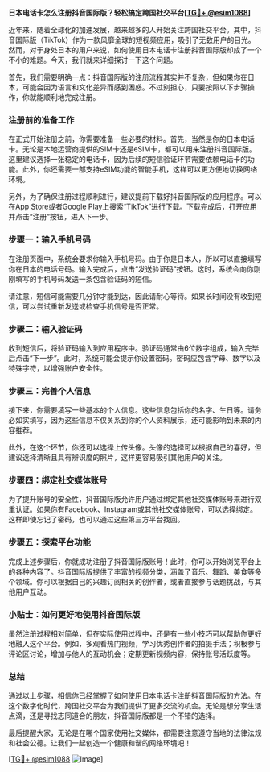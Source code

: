 **日本电话卡怎么注册抖音国际版？轻松搞定跨国社交平台[[TG💪+ @esim1088](https://t.me/s/esim1088)]**

近年来，随着全球化的加速发展，越来越多的人开始关注跨国社交平台。其中，抖音国际版（TikTok）作为一款风靡全球的短视频应用，吸引了无数用户的目光。然而，对于身处日本的用户来说，如何使用日本电话卡注册抖音国际版却成了一个不小的难题。今天，我们就来详细探讨一下这个问题。

首先，我们需要明确一点：抖音国际版的注册流程其实并不复杂，但如果你在日本，可能会因为语言和文化差异而感到困惑。不过别担心，只要按照以下步骤操作，你就能顺利地完成注册。

### 注册前的准备工作

在正式开始注册之前，你需要准备一些必要的材料。首先，当然是你的日本电话卡。无论是本地运营商提供的SIM卡还是eSIM卡，都可以用来注册抖音国际版。这里建议选择一张稳定的电话卡，因为后续的短信验证环节需要依赖电话卡的功能。此外，你还需要一部支持eSIM功能的智能手机，这样可以更方便地切换网络环境。

另外，为了确保注册过程顺利进行，建议提前下载好抖音国际版的应用程序。可以在App Store或者Google Play上搜索“TikTok”进行下载。下载完成后，打开应用并点击“注册”按钮，进入下一步。

### 步骤一：输入手机号码

在注册页面中，系统会要求你输入手机号码。由于你是日本人，所以可以直接填写你在日本的电话号码。输入完成后，点击“发送验证码”按钮。这时，系统会向你刚刚填写的手机号码发送一条包含验证码的短信。

请注意，短信可能需要几分钟才能到达，因此请耐心等待。如果长时间没有收到短信，可以尝试重新发送或检查手机信号是否正常。

### 步骤二：输入验证码

收到短信后，将验证码输入到应用程序中。验证码通常由6位数字组成，输入完毕后点击“下一步”。此时，系统可能会提示你设置密码。密码应包含字母、数字以及特殊字符，以增强账户安全性。

### 步骤三：完善个人信息

接下来，你需要填写一些基本的个人信息。这些信息包括你的名字、生日等。请务必如实填写，因为这些信息不仅关系到你的个人资料展示，还可能影响到未来的内容推荐。

此外，在这个环节，你还可以选择上传头像。头像的选择可以根据自己的喜好，但建议选择清晰且具有辨识度的照片，这样更容易吸引其他用户的关注。

### 步骤四：绑定社交媒体账号

为了提升账号的安全性，抖音国际版允许用户通过绑定其他社交媒体账号来进行双重认证。如果你有Facebook、Instagram或其他社交媒体账号，可以选择绑定。这样即使忘记了密码，也可以通过这些第三方平台找回。

### 步骤五：探索平台功能

完成上述步骤后，你就成功注册了抖音国际版账号！此时，你可以开始浏览平台上的各种内容了。抖音国际版提供了丰富的视频分类，涵盖了音乐、舞蹈、美食等多个领域。你可以根据自己的兴趣订阅相关的创作者，或者直接参与话题挑战，与其他用户互动。

### 小贴士：如何更好地使用抖音国际版

虽然注册过程相对简单，但在实际使用过程中，还是有一些小技巧可以帮助你更好地融入这个平台。例如，多观看热门视频，学习优秀创作者的拍摄手法；积极参与评论区讨论，增加与他人的互动机会；定期更新视频内容，保持账号活跃度等。

### 总结

通过以上步骤，相信你已经掌握了如何使用日本电话卡注册抖音国际版的方法。在这个数字化时代，跨国社交平台为我们提供了更多交流的机会。无论是想分享生活点滴，还是寻找志同道合的朋友，抖音国际版都是一个不错的选择。

最后提醒大家，无论是在哪个国家使用社交媒体，都需要注意遵守当地的法律法规和社会公德。让我们一起创造一个健康和谐的网络环境吧！

[[TG💪+ @esim1088](https://t.me/s/esim1088) ![Image](https://i.postimg.cc/4NQfJmqS/Snipaste-2025-05-13-00-14-12.png)]